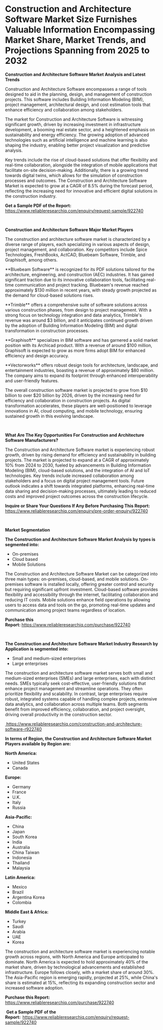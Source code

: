 <p><h1>Construction and Architecture Software Market Size Furnishes Valuable Information Encompassing Market Share, Market Trends, and Projections Spanning from 2025 to 2032</h1></p><p><strong>Construction and Architecture Software Market Analysis and Latest Trends</strong></p>
<p><p>Construction and Architecture Software encompasses a range of tools designed to aid in the planning, design, and management of construction projects. This software includes Building Information Modeling (BIM), project management, architectural design, and cost estimation tools that enhance efficiency and collaboration among stakeholders. </p><p>The market for Construction and Architecture Software is witnessing significant growth, driven by increasing investment in infrastructure development, a booming real estate sector, and a heightened emphasis on sustainability and energy efficiency. The growing adoption of advanced technologies such as artificial intelligence and machine learning is also shaping the industry, enabling better project visualization and predictive analysis. </p><p>Key trends include the rise of cloud-based solutions that offer flexibility and real-time collaboration, alongside the integration of mobile applications that facilitate on-site decision-making. Additionally, there is a growing trend towards digital twins, which allows for the simulation of construction processes and outcomes. The Construction and Architecture Software Market is expected to grow at a CAGR of 8.5% during the forecast period, reflecting the increasing need for innovative and efficient digital solutions in the construction industry.</p></p>
<p><strong>Get a Sample PDF of the Report:&nbsp;</strong> <a href="https://www.reliableresearchiq.com/enquiry/request-sample/922740?utm_campaign=2333&utm_medium=2&utm_source=Github&utm_content=ia&utm_term=18042025&utm_id=construction-and-architecture-software">https://www.reliableresearchiq.com/enquiry/request-sample/922740</a></p>
<p>&nbsp;</p>
<p><strong>Construction and Architecture Software Major Market Players</strong></p>
<p><p>The construction and architecture software market is characterized by a diverse range of players, each specializing in various aspects of design, project management, and collaboration. Key competitors include Spice Technologies, FreshBooks, ActCAD, Bluebeam Software, Trimble, and Graphisoft, among others.</p><p>**Bluebeam Software** is recognized for its PDF solutions tailored for the architecture, engineering, and construction (AEC) industries. It has gained significant traction due to its innovative collaboration tools, facilitating real-time communication and project tracking. Bluebeam's revenue reached approximately $130 million in recent years, with steady growth projected as the demand for cloud-based solutions rises.</p><p>**Trimble** offers a comprehensive suite of software solutions across various construction phases, from design to project management. With a strong focus on technology integration and data analytics, Trimble's revenue was around $3 billion, and it anticipates continued growth driven by the adoption of Building Information Modeling (BIM) and digital transformation in construction processes.</p><p>**Graphisoft** specializes in BIM software and has garnered a solid market position with its Archicad product. With a revenue of around $100 million, Graphisoft is expected to grow as more firms adopt BIM for enhanced efficiency and design accuracy.</p><p>**Vectorworks** offers robust design tools for architecture, landscape, and entertainment industries, boasting a revenue of approximately $80 million. The company aims to expand its footprint through enhanced interoperability and user-friendly features.</p><p>The overall construction software market is projected to grow from $10 billion to over $20 billion by 2026, driven by the increasing need for efficiency and collaboration in construction projects. As digital transformation accelerates, these players are well-positioned to leverage innovations in AI, cloud computing, and mobile technology, ensuring sustained growth in this evolving landscape.</p></p>
<p>&nbsp;</p>
<p><strong>What Are The Key Opportunities For Construction and Architecture Software Manufacturers?</strong></p>
<p><p>The Construction and Architecture Software market is experiencing robust growth, driven by rising demand for efficiency and sustainability in building projects. The market is projected to expand at a CAGR of approximately 10% from 2024 to 2030, fueled by advancements in Building Information Modeling (BIM), cloud-based solutions, and the integration of AI and IoT technologies. Key trends include increased collaboration among stakeholders and a focus on digital project management tools. Future outlook indicates a shift towards integrated platforms, enhancing real-time data sharing and decision-making processes, ultimately leading to reduced costs and improved project outcomes across the construction lifecycle.</p></p>
<p><strong>Inquire or Share Your Questions If Any Before Purchasing This Report:</strong> <a href="https://www.reliableresearchiq.com/enquiry/pre-order-enquiry/922740?utm_campaign=2333&utm_medium=2&utm_source=Github&utm_content=ia&utm_term=18042025&utm_id=construction-and-architecture-software">https://www.reliableresearchiq.com/enquiry/pre-order-enquiry/922740</a></p>
<p>&nbsp;</p>
<p><strong>Market Segmentation</strong></p>
<p><strong>The Construction and Architecture Software Market Analysis by types is segmented into:</strong></p>
<p><ul><li>On-premises</li><li>Cloud based</li><li>Mobile Solutions</li></ul></p>
<p><p>The Construction and Architecture Software Market can be categorized into three main types: on-premises, cloud-based, and mobile solutions. On-premises software is installed locally, offering greater control and security but requiring significant upfront investment. Cloud-based software provides flexibility and accessibility through the internet, facilitating collaboration and reducing IT costs. Mobile solutions enhance field operations by allowing users to access data and tools on the go, promoting real-time updates and communication among project teams regardless of location.</p></p>
<p><strong>Purchase this Report:&nbsp;</strong><a href="https://www.reliableresearchiq.com/purchase/922740?utm_campaign=2333&utm_medium=2&utm_source=Github&utm_content=ia&utm_term=18042025&utm_id=construction-and-architecture-software">https://www.reliableresearchiq.com/purchase/922740</a></p>
<p>&nbsp;</p>
<p><strong>The Construction and Architecture Software Market Industry Research by Application is segmented into:</strong></p>
<p><ul><li>Small and medium-sized enterprises</li><li>Large enterprises</li></ul></p>
<p><p>The construction and architecture software market serves both small and medium-sized enterprises (SMEs) and large enterprises, each with distinct needs. SMEs typically seek cost-effective, user-friendly solutions that enhance project management and streamline operations. They often prioritize flexibility and scalability. In contrast, large enterprises require robust, integrated systems capable of handling complex projects, extensive data analytics, and collaboration across multiple teams. Both segments benefit from improved efficiency, collaboration, and project oversight, driving overall productivity in the construction sector.</p></p>
<p><a href="https://www.reliableresearchiq.com/construction-and-architecture-software-r922740?utm_campaign=2333&utm_medium=2&utm_source=Github&utm_content=ia&utm_term=18042025&utm_id=construction-and-architecture-software">&nbsp;https://www.reliableresearchiq.com/construction-and-architecture-software-r922740</a></p>
<p><strong>In terms of Region, the Construction and Architecture Software Market Players available by Region are:</strong></p>
<p>
    <p> <strong> North America: </strong>
        <ul>
            <li>United States</li>
            <li>Canada</li>
        </ul>
        </p> 
    <p> <strong> Europe: </strong>
        <ul>
            <li>Germany</li>
            <li>France</li>
            <li>U.K.</li>
            <li>Italy</li>
            <li>Russia</li>
        </ul>
        </p> 
    <p> <strong> Asia-Pacific: </strong>
        <ul>
            <li>China</li>
            <li>Japan</li>
            <li>South Korea</li>
            <li>India</li>
            <li>Australia</li>
            <li>China Taiwan</li>
            <li>Indonesia</li>
            <li>Thailand</li>
            <li>Malaysia</li>
        </ul>
        </p> 
    <p> <strong> Latin America: </strong>
        <ul>
            <li>Mexico</li>
            <li>Brazil</li>
            <li>Argentina Korea</li>
            <li>Colombia</li>
        </ul>
        </p> 
    <p> <strong> Middle East & Africa: </strong>
        <ul>
            <li>Turkey</li>
            <li>Saudi</li>
            <li>Arabia</li>
            <li>UAE</li>
            <li>Korea</li>
        </ul>
    </p>
    </p>
<p><p>The construction and architecture software market is experiencing notable growth across regions, with North America and Europe anticipated to dominate. North America is expected to hold approximately 40% of the market share, driven by technological advancements and established infrastructure. Europe follows closely, with a market share of around 30%. The Asia-Pacific region is emerging rapidly, projected at 25%, while China's share is estimated at 15%, reflecting its expanding construction sector and increased software adoption.</p></p>
<p><strong>Purchase this Report: </strong><a href="https://www.reliableresearchiq.com/purchase/922740?utm_campaign=2333&utm_medium=2&utm_source=Github&utm_content=ia&utm_term=18042025&utm_id=construction-and-architecture-software">https://www.reliableresearchiq.com/purchase/922740</a></p>
<p>&nbsp;<strong>Get a Sample PDF of the Report:&nbsp;&nbsp;</strong><a href="https://www.reliableresearchiq.com/enquiry/request-sample/922740?utm_campaign=2333&utm_medium=2&utm_source=Github&utm_content=ia&utm_term=18042025&utm_id=construction-and-architecture-software">https://www.reliableresearchiq.com/enquiry/request-sample/922740</a></p>
<p><strong></strong></p>
<p><p></p><p></p><p></p></p>